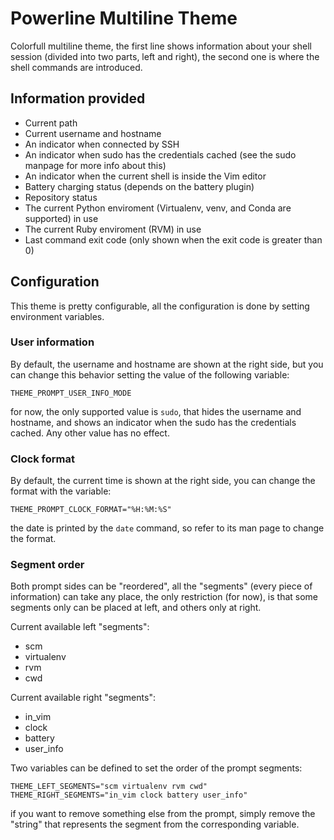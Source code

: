 # Powerline Multiline Theme

Colorfull multiline theme, the first line shows information about your shell session (divided into two parts, left and right), the second one is where the shell commands are introduced.

## Information provided

* Current path
* Current username and hostname
* An indicator when connected by SSH
* An indicator when sudo has the credentials cached (see the sudo manpage for more info about this)
* An indicator when the current shell is inside the Vim editor
* Battery charging status (depends on the battery plugin)
* Repository status
* The current Python enviroment (Virtualenv, venv, and Conda are supported) in use
* The current Ruby enviroment (RVM) in use
* Last command exit code (only shown when the exit code is greater than 0)

## Configuration

This theme is pretty configurable, all the configuration is done by setting environment variables.

### User information

By default, the username and hostname are shown at the right side, but you can change this behavior setting the value of the following variable:

    THEME_PROMPT_USER_INFO_MODE

for now, the only supported value is `sudo`, that hides the username and hostname, and shows an indicator when the sudo has the credentials cached. Any other value has no effect.

### Clock format

By default, the current time is shown at the right side, you can change the format with the variable:

    THEME_PROMPT_CLOCK_FORMAT="%H:%M:%S"

the date is printed by the `date` command, so refer to its man page to change the format.

### Segment order

Both prompt sides can be "reordered", all the "segments" (every piece of information) can take any place, the only restriction (for now), is that some segments only can be placed at left, and others only at right.

Current available left "segments":

* scm
* virtualenv
* rvm
* cwd

Current available right "segments":

* in_vim
* clock
* battery
* user_info

Two variables can be defined to set the order of the prompt segments:

    THEME_LEFT_SEGMENTS="scm virtualenv rvm cwd"
    THEME_RIGHT_SEGMENTS="in_vim clock battery user_info"

if you want to remove something else from the prompt, simply remove the "string" that represents the segment from the corresponding variable.


